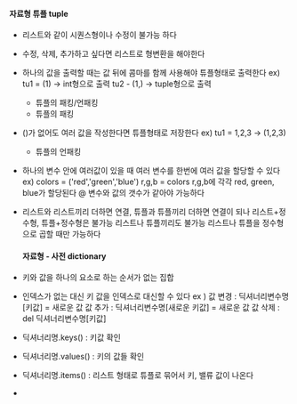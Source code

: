 #### 자료형 튜플 tuple

- 리스트와 같이 시퀀스형이나 수정이 불가능 하다
- 수정, 삭제, 추가하고 싶다면 리스트로 형변환을 해야한다
  
- 하나의 값을 출력할 때는 값 뒤에 콤마를 함께 사용해야 튜플형태로 출력한다
      ex) tu1 = (1) -> int형으로 출력
          tu2 - (1,) -> tuple형으로 출력
  
  * 튜플의 패킹/언패킹
  * 튜플의 패킹
- ()가 없어도 여러 값을 작성한다면 튜플형태로 저장한다
      ex) tu1 = 1,2,3 -> (1,2,3)
  * 튜플의 언패킹
- 하나의 변수 안에 여러값이 있을 때 여러 변수를 한번에 여러 값을 할당할 수 있다
      ex) colors = ('red','green','blue')
            r,g,b = colors
            r,g,b에 각각 red, green, blue가 할당된다
          @ 변수와 값의 갯수가 같아야 가능하다
  
- 리스트와 리스트끼리 더하면 연결, 튜플과 튜플끼리 더하면 연결이 되나
  리스트+정수형, 튜플+정수형은 불가능 리스트나 튜플끼리도 불가능
  리스트나 튜플을 정수형으로 곱할 때만 가능하다
  
  #### 자료형 - 사전 dictionary
  
- 키와 값을 하나의 요소로 하는 순서가 없는 집합

- 인덱스가 없는 대신 키 값을 인덱스로 대신할 수 있다
      ex ) 값 변경 : 딕셔너리변수명[키값] = 새로운 값
            값 추가 : 딕셔너리변수명[새로운 키값] = 새로운 값
            값 삭제 : del 딕셔너리변수명[키값]

- 딕셔너리명.keys() : 키값 확인
- 딕셔너리명.values() : 키의 값들 확인
- 딕셔너리명.items() : 리스트 형태로 튜플로 묶어서 키, 밸류 값이 나온다

- 
